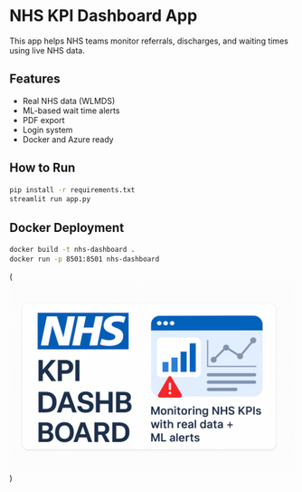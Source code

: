 # NHS KPI Dashboard App

This app helps NHS teams monitor referrals, discharges, and waiting times using live NHS data.

## Features
- Real NHS data (WLMDS)
- ML-based wait time alerts
- PDF export
- Login system
- Docker and Azure ready

## How to Run
```bash
pip install -r requirements.txt
streamlit run app.py
```

## Docker Deployment
```bash
docker build -t nhs-dashboard .
docker run -p 8501:8501 nhs-dashboard
```
(![Banner](banner.png))
